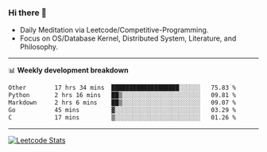 ### Hi there 👋
* Daily Meditation via Leetcode/Competitive-Programming.
* Focus on OS/Database Kernel, Distributed System, Literature, and Philosophy.

-------

📊 **Weekly development breakdown**
<!--START_SECTION:waka-->

```txt
Other        17 hrs 34 mins  ███████████████████░░░░░░   75.83 %
Python       2 hrs 16 mins   ██▒░░░░░░░░░░░░░░░░░░░░░░   09.81 %
Markdown     2 hrs 6 mins    ██▒░░░░░░░░░░░░░░░░░░░░░░   09.07 %
Go           45 mins         ▓░░░░░░░░░░░░░░░░░░░░░░░░   03.29 %
C            17 mins         ▒░░░░░░░░░░░░░░░░░░░░░░░░   01.26 %
```

<!--END_SECTION:waka-->

-------

[![Leetcode Stats](https://leetcard.jacoblin.cool/hzhang413?font=Fira+Mono)](https://leetcode.com/fxrc)
<!-- ![image](./cyberpunk-ghost-in-the-shell.gif)
![image](./gis-archive.png) -->
